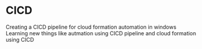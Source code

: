# CICD
Creating a CICD pipeline for cloud formation automation in windows
Learning new things like autmation using CICD pipeline and cloud formation using CICD
